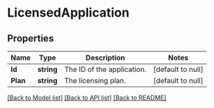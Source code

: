 # LicensedApplication

## Properties
Name | Type | Description | Notes
------------ | ------------- | ------------- | -------------
**Id** | **string** | The ID of the application. | [default to null]
**Plan** | **string** | The licensing plan. | [default to null]

[[Back to Model list]](../README.md#documentation-for-models) [[Back to API list]](../README.md#documentation-for-api-endpoints) [[Back to README]](../README.md)

